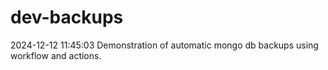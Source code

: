 # dev-backups
2024-12-12 11:45:03 Demonstration of automatic mongo db backups using workflow and actions.
